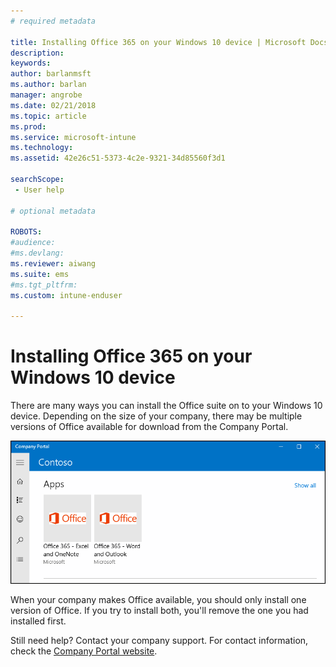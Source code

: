 ```yaml
---
# required metadata

title: Installing Office 365 on your Windows 10 device | Microsoft Docs
description:
keywords:
author: barlanmsft
ms.author: barlan
manager: angrobe
ms.date: 02/21/2018
ms.topic: article
ms.prod:
ms.service: microsoft-intune
ms.technology:
ms.assetid: 42e26c51-5373-4c2e-9321-34d85560f3d1

searchScope:
 - User help

# optional metadata

ROBOTS:  
#audience:
#ms.devlang:
ms.reviewer: aiwang
ms.suite: ems
#ms.tgt_pltfrm:
ms.custom: intune-enduser

---
```


# Installing Office 365 on your Windows 10 device

There are many ways you can install the Office suite on to your Windows 10 device. Depending on the size of your company, there may be multiple versions of Office available for download from the Company Portal.

![The Company Portal app for Windows 10 showing 2 versions of Office side by side.](./media/multiple-office-installs-cp-win10.png)

When your company makes Office available, you should only install one version of Office. If you try to install both, you'll remove the one you had installed first.

Still need help? Contact your company support. For contact information, check the [Company Portal website](https://portal.manage.microsoft.com#HelpDeskDialog).
